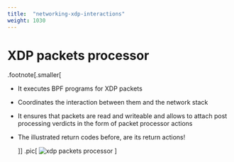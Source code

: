 ```yaml
---
title:  "networking-xdp-interactions"
weight: 1030
---
```


# XDP packets processor

.footnote[.smaller[
- It executes BPF programs for XDP packets
- Coordinates the interaction between them and the network stack
- It ensures that packets are read and writeable and allows to attach post processing verdicts in the form of packet processor actions
- The illustrated return codes before, are its return actions!

  ]]
.pic[
![xdp packets processor](/img/xdp-interaction-diagram.png)
]

